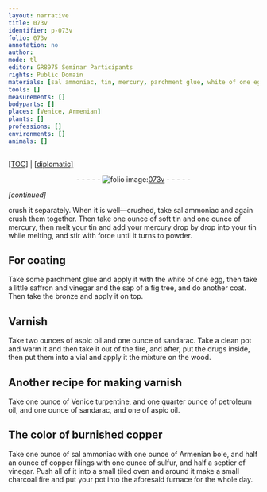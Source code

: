 ```yaml
---
layout: narrative
title: 073v
identifier: p-073v
folio: 073v
annotation: no
author:
mode: tl
editor: GR8975 Seminar Participants
rights: Public Domain
materials: [sal ammoniac, tin, mercury, parchment glue, white of one egg, saffron, vinegar, sap of a fig tree, bronze, aspic oil, sandarac, wood, Venice turpentine, petroleum oil, aspic oil., copper, Armenian bole, copper filings, sulfur, charcoal]
tools: []
measurements: []
bodyparts: []
places: [Venice, Armenian]
plants: []
professions: []
environments: []
animals: []
---
```


<p><a href="{{ site.baseurl }}/translation/" target="_blank">[TOC]</a> | <a href="{{ site.baseurl }}/texts/p-073v_tc/">[diplomatic]</a></p><div class="folio" align="center">- - - - - <a href="http://gallica.bnf.fr/ark:/12148/btv1b10500001g/f152.image" target="_blank"><img src="https://cu-mkp.github.io/2017-workshop-edition/assets/photo-icon.png" alt="folio image: " style="display:inline-block; margin-bottom:-3px;"/>073v</a> - - - - - </div>  
 
*[continued]*
  
crush it separately. When it is well—crushed, take <span class="m">sal ammoniac</span> and again crush them together. Then take one ounce of soft <span class="m">tin</span> and one ounce of <span class="m">mercury</span>, then melt your <span class="m">tin</span> and add your <span class="m">mercury</span> drop by drop into your <span class="m">tin</span> while melting, and stir with force until it turns to powder.
 
 
  

## For coating

 
Take some <span class="m">parchment glue</span> and apply it with the <span class="m">white of one egg</span>, then take a little <span class="m">saffron</span> and <span class="m">vinegar</span> and the <span class="m">sap of a fig tree</span>, and do another coat. Then take the <span class="m">bronze</span> and apply it on top.
 
 
  

## Varnish

 
Take two ounces of <span class="m">aspic oil</span> and one ounce of <span class="m">sandarac</span>. Take a clean pot and warm it and then take it out of the fire, and after, put the drugs inside, then put them into a vial and apply it <span class="sup">the mixture</span> on the <span class="m">wood</span>.
 
 
  

## Another recipe for making varnish

 
Take one ounce of <span class="del"></span><span class="m"><span class="pl">Venice</span> turpentine</span>, and one quarter ounce of <span class="del"></span> <span class="m">petroleum oil</span>, and one ounce of <span class="m">sandarac</span>, and one of <span class="m">aspic oil.</span>
 
 
  

## The color of burnished <span class="m">copper</span>

 
Take one ounce of <span class="m">sal ammoniac</span> with one ounce of <span class="m"><span class="pl">Armenian</span> bole</span>, and half an ounce of <span class="m">copper filings</span> with one ounce of <span class="m">sulfur</span>, and half a septier of <span class="m">vinegar</span>. Push all of it into a small tiled oven and around it make a small <span class="m">charcoal</span> fire and put your pot into the aforesaid furnace for the whole day.
 
